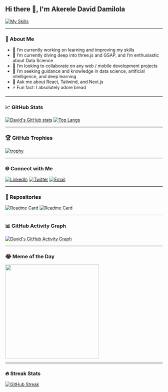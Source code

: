 ## Hi there 👋, I'm Akerele David Damilola

[![My Skills](https://skillicons.dev/icons?i=js,html,css,arduino,bootstrap,git,github,js,nextjs,py,r,react,threejs,ts,vercel,vue,yarn&theme=dark)](https://skillicons.dev)

---

### 🚀 About Me
- 🔭 I’m currently working on learning and improving my skills
- 🌱 I’m currently diving deep into three.js and GSAP, and I’m enthusiastic about Data Science
- 👯 I’m looking to collaborate on any web / mobile development projects
- 🤔 I’m seeking guidance and knowledge in data science, artificial intelligence, and deep learning
- 💬 Ask me about React, Tailwind, and Next.js
- ⚡ Fun fact: I absolutely adore bread

---

### 📈 GitHub Stats
[![David's GitHub stats](https://github-readme-stats.vercel.app/api?username=davidakerele&show_icons=true&theme=chartreuse-dark&hide_rank=true&count_private=true)](https://github.com/davidakerele/github-readme-stats)
[![Top Langs](https://github-readme-stats.vercel.app/api/top-langs/?username=davidakerele&layout=compact&langs_count=20&theme=chartreuse-dark)](https://github.com/davidakerele/github-readme-stats)

---

### 🏆 GitHub Trophies
[![trophy](https://github-profile-trophy.vercel.app/?username=davidakerele&theme=onedark)](https://github.com/ryo-ma/github-profile-trophy)

---

### 🌐 Connect with Me
[![LinkedIn](https://img.shields.io/badge/LinkedIn-0077B5?style=for-the-badge&logo=linkedin&logoColor=white)](https://linkedin.com/in/your-linkedin)
[![Twitter](https://img.shields.io/badge/Twitter-1DA1F2?style=for-the-badge&logo=twitter&logoColor=white)](https://twitter.com/your-twitter)
[![Email](https://img.shields.io/badge/Email-D14836?style=for-the-badge&logo=gmail&logoColor=white)](mailto:your-email@gmail.com)

---

### 🌟 Repositories
[![Readme Card](https://github-readme-stats.vercel.app/api/pin/?username=davidakerele&repo=iphone&theme=chartreuse-dark)](https://github.com/davidakerele/iphone)
[![Readme Card](https://github-readme-stats.vercel.app/api/pin/?username=davidakerele&repo=brainwave&theme=chartreuse-dark)](https://github.com/davidakerele/brainwave)

---

### 📊 GitHub Activity Graph
[![David's GitHub Activity Graph](https://activity-graph.herokuapp.com/graph?username=davidakerele&theme=chartreuse-dark)](https://github.com/davidakerele)

---

### 😂 Meme of the Day
<img src="https://api.memegen.link/images/doge/hello_world/my_name_is_doge.png" width="300">

---

### 🔥 Streak Stats
[![GitHub Streak](https://github-readme-streak-stats.herokuapp.com/?user=davidakerele&theme=chartreuse-dark)](https://git.io/streak-stats)




